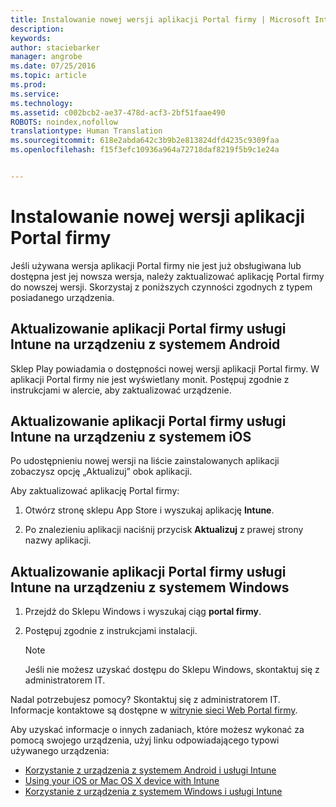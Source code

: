 ```yaml
---
title: Instalowanie nowej wersji aplikacji Portal firmy | Microsoft Intune
description: 
keywords: 
author: staciebarker
manager: angrobe
ms.date: 07/25/2016
ms.topic: article
ms.prod: 
ms.service: 
ms.technology: 
ms.assetid: c002bcb2-ae37-478d-acf3-2bf51faae490
ROBOTS: noindex,nofollow
translationtype: Human Translation
ms.sourcegitcommit: 618e2abda642c3b9b2e813824dfd4235c9309faa
ms.openlocfilehash: f15f3efc10936a964a72718daf8219f5b9c1e24a


---
```


# Instalowanie nowej wersji aplikacji Portal firmy

Jeśli używana wersja aplikacji Portal firmy nie jest już obsługiwana lub dostępna jest jej nowsza wersja, należy zaktualizować aplikację Portal firmy do nowszej wersji. Skorzystaj z poniższych czynności zgodnych z typem posiadanego urządzenia.

## Aktualizowanie aplikacji Portal firmy usługi Intune na urządzeniu z systemem Android

Sklep Play powiadamia o dostępności nowej wersji aplikacji Portal firmy. W aplikacji Portal firmy nie jest wyświetlany monit. Postępuj zgodnie z instrukcjami w alercie, aby zaktualizować urządzenie.

## Aktualizowanie aplikacji Portal firmy usługi Intune na urządzeniu z systemem iOS

Po udostępnieniu nowej wersji na liście zainstalowanych aplikacji zobaczysz opcję „Aktualizuj” obok aplikacji.  

Aby zaktualizować aplikację Portal firmy:

1. Otwórz stronę sklepu App Store i wyszukaj aplikację **Intune**.

2. Po znalezieniu aplikacji naciśnij przycisk **Aktualizuj** z prawej strony nazwy aplikacji.

## Aktualizowanie aplikacji Portal firmy usługi Intune na urządzeniu z systemem Windows

1.  Przejdź do Sklepu Windows i wyszukaj ciąg **portal firmy**.

2.  Postępuj zgodnie z instrukcjami instalacji.

    > [!NOTE]
    > Jeśli nie możesz uzyskać dostępu do Sklepu Windows, skontaktuj się z administratorem IT.


Nadal potrzebujesz pomocy? Skontaktuj się z administratorem IT. Informacje kontaktowe są dostępne w [witrynie sieci Web Portal firmy](http://portal.manage.microsoft.com).

Aby uzyskać informacje o innych zadaniach, które możesz wykonać za pomocą swojego urządzenia, użyj linku odpowiadającego typowi używanego urządzenia:

- [Korzystanie z urządzenia z systemem Android i usługi Intune](using-your-android-device-with-intune.md)</br>
- [Using your iOS or Mac OS X device with Intune](using-your-ios-or-mac-os-x-device-with-intune.md)</br>
- [Korzystanie z urządzenia z systemem Windows i usługi Intune](using-your-windows-device-with-intune.md)



<!--HONumber=Jul16_HO4-->


